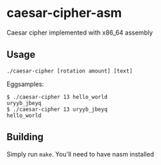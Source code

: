 # caesar-cipher-asm

Caesar cipher implemented with x86_64 assembly

## Usage
```
./caesar-cipher [rotation amount] [text]
```
Eggsamples:
```
$ ./caesar-cipher 13 hello_world
uryyb_jbeyq
$ ./caesar-cipher 13 uryyb_jbeyq
hello_world
```

## Building
Simply run `make`. You'll need to have nasm installed

